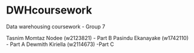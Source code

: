 # DWHcoursework
Data warehousing coursework - Group 7

Tasnim Momtaz Nodee (w2123821) - Part B
Pasindu Ekanayake (w1742110) - Part A
Dewmith Kiriella (w2114673) -Part C
